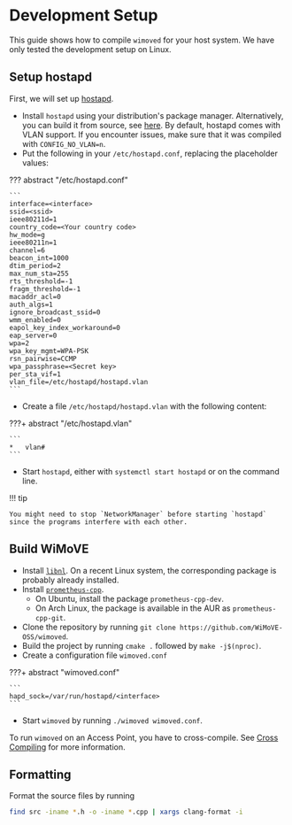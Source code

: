 # Development Setup

This guide shows how to compile `wimoved` for your host system.
We have only tested the development setup on Linux.

## Setup hostapd

First, we will set up [hostapd](https://w1.fi/).

- Install `hostapd` using your distribution's package manager. Alternatively, you can build it from source, see [here](https://w1.fi/). By default, hostapd comes with VLAN support. If you encounter issues, make sure that it was compiled with `CONFIG_NO_VLAN=n`.
- Put the following in your `/etc/hostapd.conf`, replacing the placeholder values:

??? abstract "/etc/hostapd.conf"

    ```
    interface=<interface>
    ssid=<ssid>
    ieee80211d=1
    country_code=<Your country code>
    hw_mode=g
    ieee80211n=1
    channel=6
    beacon_int=1000
    dtim_period=2
    max_num_sta=255
    rts_threshold=-1
    fragm_threshold=-1
    macaddr_acl=0
    auth_algs=1
    ignore_broadcast_ssid=0
    wmm_enabled=0
    eapol_key_index_workaround=0
    eap_server=0
    wpa=2
    wpa_key_mgmt=WPA-PSK
    rsn_pairwise=CCMP
    wpa_passphrase=<Secret key>
    per_sta_vif=1
    vlan_file=/etc/hostapd/hostapd.vlan
    ```

- Create a file `/etc/hostapd/hostapd.vlan` with the following content: 

???+ abstract "/etc/hostapd.vlan"

    ```
    *   vlan#
    ```

- Start `hostapd`, either with `systemctl start hostapd` or on the command line.

!!! tip

    You might need to stop `NetworkManager` before starting `hostapd` since the programs interfere with each other.

## Build WiMoVE

- Install [`libnl`](https://github.com/thom311/libnl). On a recent Linux system, the corresponding package is probably already installed.
- Install [`prometheus-cpp`](https://github.com/jupp0r/prometheus-cpp).
    - On Ubuntu, install the package `prometheus-cpp-dev`.
    - On Arch Linux, the package is available in the AUR as `prometheus-cpp-git`.
- Clone the repository by running `git clone https://github.com/WiMoVE-OSS/wimoved`.
- Build the project by running `cmake .` followed by `make -j$(nproc)`.
- Create a configuration file `wimoved.conf`

???+ abstract "wimoved.conf"

    ```
    hapd_sock=/var/run/hostapd/<interface>
    ```

- Start `wimoved` by running `./wimoved wimoved.conf`.

To run `wimoved` on an Access Point, you have to cross-compile.
See [Cross Compiling](./cross_compiling.md) for more information.

## Formatting

Format the source files by running

```sh
find src -iname *.h -o -iname *.cpp | xargs clang-format -i
```